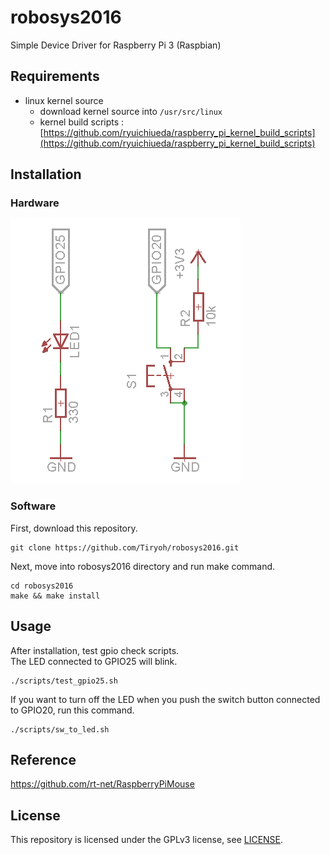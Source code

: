 # robosys2016

Simple Device Driver for Raspberry Pi 3 (Raspbian)

## Requirements

* linux kernel source
  * download kernel source into `/usr/src/linux`
  * kernel build scripts : [https://github.com/ryuichiueda/raspberry_pi_kernel_build_scripts](https://github.com/ryuichiueda/raspberry_pi_kernel_build_scripts)

## Installation

### Hardware

![](./docs/images/sch.png)

### Software

First, download this repository.

```
git clone https://github.com/Tiryoh/robosys2016.git
```

Next, move into robosys2016 directory and run make command.

```
cd robosys2016
make && make install
```

## Usage

After installation, test gpio check scripts.  
The LED connected to GPIO25 will blink.

```
./scripts/test_gpio25.sh
```

If you want to turn off the LED when you push the switch button connected to GPIO20, run this command.

```
./scripts/sw_to_led.sh
```

## Reference

https://github.com/rt-net/RaspberryPiMouse

## License

This repository is licensed under the GPLv3 license, see [LICENSE](./LICENSE).
